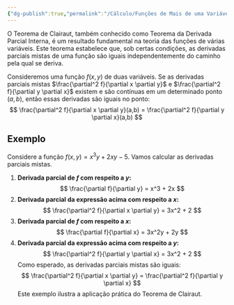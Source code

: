 ```yaml
---
{"dg-publish":true,"permalink":"/Cálculo/Funções de Mais de uma Variável/Teorema de Clairaut/","tags":["Derivadas"],"created":"2025-05-20T13:30:13.828-03:00"}
---
```



O Teorema de Clairaut, também conhecido como Teorema da Derivada Parcial Interna, é um resultado fundamental na teoria das funções de várias variáveis. Este teorema estabelece que, sob certas condições, as derivadas parciais mistas de uma função são iguais independentemente do caminho pela qual se deriva.

Consideremos uma função $f(x,y)$ de duas variáveis. Se as derivadas parciais mistas $\frac{\partial^2 f}{\partial x \partial y}$ e $\frac{\partial^2 f}{\partial y \partial x}$ existem e são contínuas em um determinado ponto $(a,b)$, então essas derivadas são iguais no ponto:
$$
\frac{\partial^2 f}{\partial x \partial y}(a,b) = \frac{\partial^2 f}{\partial y \partial x}(a,b)
$$
## Exemplo

Considere a função $f(x,y) = x^3y + 2xy - 5$. Vamos calcular as derivadas parciais mistas.

1. **Derivada parcial de $f$ com respeito a $y$:**
$$
   \frac{\partial f}{\partial y} = x^3 + 2x
$$
2. **Derivada parcial da expressão acima com respeito a $x$:**
$$
   \frac{\partial^2 f}{\partial x \partial y} = 3x^2 + 2
$$
3. **Derivada parcial de $f$ com respeito a $x$:**
$$
   \frac{\partial f}{\partial x} = 3x^2y + 2y
$$
4. **Derivada parcial da expressão acima com respeito a $y$:**
$$
   \frac{\partial^2 f}{\partial y \partial x} = 3x^2 + 2
$$
Como esperado, as derivadas parciais mistas são iguais:
$$
\frac{\partial^2 f}{\partial x \partial y} = \frac{\partial^2 f}{\partial y \partial x}
$$
Este exemplo ilustra a aplicação prática do Teorema de Clairaut.
